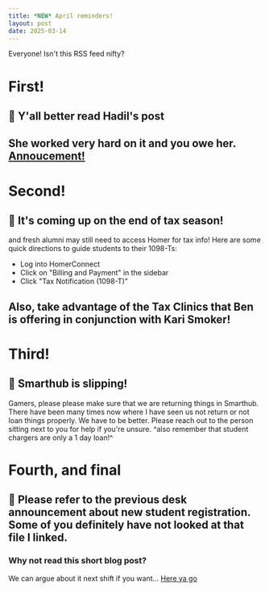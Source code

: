 ```yaml
---
title: *NEW* April reminders!
layout: post
date: 2025-03-14
---
```


Everyone! Isn't this RSS feed nifty?
# First!
## 🚜 Y'all better read Hadil's post
She worked very hard on it and you owe her. [Annoucement!](https://teams.microsoft.com/l/message/19:621d99492590415c9db1f5c8f4284832@thread.skype/1744145558844?tenantId=fa1ac8f6-5e54-4857-9f0b-4aa422c09689&groupId=32cbcebf-fc7b-4909-a75a-40b7122e30c9&parentMessageId=1744145558844&teamName=IT%20Service%20Desk&channelName=Desk%20Announcements&createdTime=1744145558844&ngc=true)
---
# Second!
## 🚗 It's coming up on the end of tax season!
and fresh alumni may still need to access Homer for tax info!
Here are some quick directions to guide students to their 1098-Ts:
- Log into HomerConnect
- Click on "Billing and Payment" in the sidebar
- Click "Tax Notification (1098-T)"

Also, take advantage of the Tax Clinics that Ben is offering in conjunction with Kari Smoker! 
---
# Third!
## 🚒 Smarthub is slipping! 
Gamers, please please make sure that we are returning things in Smarthub. There have been many times now where I have seen us not return or not loan things properly. We have to be better. Please reach out to the person sitting next to you for help if you're unsure.
^also remember that student chargers are only a 1 day loan!^

# Fourth, and final
## 🚕 Please refer to the previous desk announcement about new student registration. Some of you definitely have not looked at that file I linked. 

### Why not read this short blog post? 
We can argue about it next shift if you want...
[Here ya go](https://usher.dev/posts/2025-03-08-kill-your-feeds/)